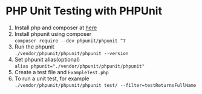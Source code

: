 # PHP Unit Testing with PHPUnit

1. Install php and composer at [here](https://phpunit.de)  
2. Install phpunit using composer  
`composer require --dev phpunit/phpunit ^7`  
3. Run the phpunit  
`./vendor/phpunit/phpunit/phpunit --version`  
4. Set phpunit alias(optional)  
`alias phpunit="./vendor/phpunit/phpunit/phpunit"`  
5. Create a test file and  `ExampleTest.php`  
6. To run a unit test, for example  
`./vendor/phpunit/phpunit/phpunit test/ --filter=testReturnsFullName`  